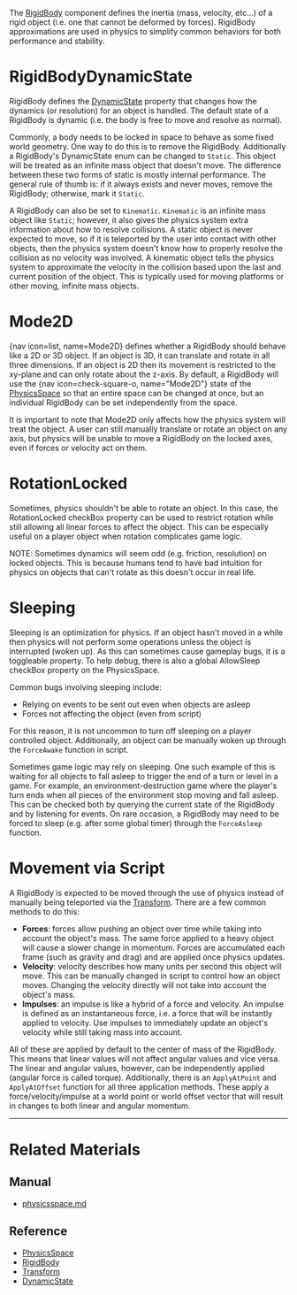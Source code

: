 The [ RigidBody](https://github.com/ZilchEngine/ZilchDocs/blob/master/code_reference/class_reference/rigidbody.md) component defines the inertia (mass, velocity, etc...) of a rigid object (i.e. one that cannot be deformed by forces). RigidBody approximations are used in physics to simplify common behaviors for both performance and stability.

 #  RigidBodyDynamicState
RigidBody defines the [ DynamicState](https://github.com/ZilchEngine/ZilchDocs/blob/master/code_reference/enum_reference.md#rigidbodydynamicstate) property that changes how the dynamics (or resolution) for an object is handled. The default state of a RigidBody is dynamic (i.e. the body is free to move and resolve as normal).

Commonly, a body needs to be locked in space to behave as some fixed world geometry. One way to do this is to remove the RigidBody. Additionally a RigidBody's DynamicState enum can be changed to `Static`. This object will be treated as an infinite mass object that doesn't move. The difference between these two forms of static is mostly internal performance. The general rule of thumb is: if it always exists and never moves, remove the RigidBody; otherwise, mark it `Static`.

A RigidBody can also be set to `Kinematic`. `Kinematic` is an infinite mass object like `Static`; however, it also gives the physics system extra information about how to resolve collisions. A static object is never expected to move, so if it is teleported by the user into contact with other objects, then the physics system doesn't know how to properly resolve the collision as no velocity was involved. A kinematic object tells the physics system to approximate the velocity in the collision based upon the last and current position of the object. This is typically used for moving platforms or other moving, infinite mass objects.

 #  Mode2D
{nav icon=list, name=Mode2D} defines whether a RigidBody should behave like a 2D or 3D object. If an object is 3D, it can translate and rotate in all three dimensions. If an object is 2D then its movement is restricted to the xy-plane and can only rotate about the z-axis. By default, a RigidBody will use the {nav icon=check-square-o, name="Mode2D"} state of the [PhysicsSpace](https://github.com/ZilchEngine/ZilchDocs/blob/master/zilch_editor_documentation/zilchmanual/physics/physicsspace.md) so that an entire space can be changed at once, but an individual RigidBody can be set independently from the space.

It is important to note that Mode2D only affects how the physics system will treat the object. A user can still manually translate or rotate an object on any axis, but physics will be unable to move a RigidBody on the locked axes, even if forces or velocity act on them.

 #  RotationLocked
Sometimes, physics shouldn't be able to rotate an object. In this case, the RotationLocked checkBox property can be used to restrict rotation while still allowing all linear forces to affect the object. This can be especially useful on a player object when rotation complicates game logic.

NOTE: Sometimes dynamics will seem odd (e.g. friction, resolution) on locked objects. This is because humans tend to have bad intuition for physics on objects that can't rotate as this doesn't occur in real life.

 #  Sleeping

Sleeping is an optimization for physics. If an object hasn't moved in a while then physics will not perform some operations unless the object is interrupted (woken up). As this can sometimes cause gameplay bugs, it is a toggleable property. To help debug, there is also a global AllowSleep checkBox property on the PhysicsSpace.


Common bugs involving sleeping include:
 - Relying on events to be sent out even when objects are asleep
 - Forces not affecting the object (even from script)

For this reason, it is not uncommon to turn off sleeping on a player controlled object. Additionally, an object can be manually woken up through the `ForceAwake` function in script. 

Sometimes game logic may rely on sleeping. One such example of this is waiting for all objects to fall asleep to trigger the end of a turn or level in a game. For example, an environment-destruction game where the player's turn ends when all pieces of the environment stop moving and fall asleep. This can be checked both by querying the current state of the RigidBody and by listening for events. On rare occasion, a RigidBody may need to be forced to sleep (e.g. after some global timer) through the `ForceAsleep` function.

 #  Movement via Script
A RigidBody is expected to be moved through the use of physics instead of manually being teleported via the [Transform](https://github.com/ZilchEngine/ZilchDocs/blob/master/code_reference/class_reference/transform.md). There are a few common methods to do this:
 - **Forces**: forces allow pushing an object over time while taking into account the object's mass. The same force applied to a heavy object will cause a slower change in momentum. Forces are accumulated each frame (such as gravity and drag) and are applied once physics updates.
 - **Velocity**: velocity describes how many units per second this object will move. This can be manually changed in script to control how an object moves. Changing the velocity directly will not take into account the object's mass.
 - **Impulses**: an impulse is like a hybrid of a force and velocity. An impulse is defined as an instantaneous force, i.e. a force that will be instantly applied to velocity. Use impulses to immediately update an object's velocity while still taking mass into account.
 
All of these are applied by default to the center of mass of the RigidBody. This means that linear values will not affect angular values and vice versa. The linear and angular values, however, can be independently applied (angular force is called torque). Additionally, there is an `ApplyAtPoint` and `ApplyAtOffset` function for all three application methods. These apply a force/velocity/impulse at a world point or world offset vector that will result in changes to both linear and angular momentum.

---

 #  Related Materials
 ##  Manual
- [physicsspace.md](https://github.com/ZilchEngine/ZilchDocs/blob/master/zilch_editor_documentation/zilchmanual/physics/physicsspace.md)

 ##  Reference
- [PhysicsSpace](https://github.com/ZilchEngine/ZilchDocs/blob/master/code_reference/class_reference/physicsspace.md)
- [RigidBody](https://github.com/ZilchEngine/ZilchDocs/blob/master/code_reference/class_reference/rigidbody.md)
- [Transform](https://github.com/ZilchEngine/ZilchDocs/blob/master/code_reference/class_reference/transform.md)
- [ DynamicState  ](https://github.com/ZilchEngine/ZilchDocs/blob/master/code_reference/enum_reference.md#rigidbodydynamicstate) 

 